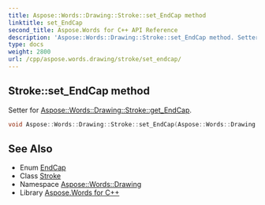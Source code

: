 ```yaml
---
title: Aspose::Words::Drawing::Stroke::set_EndCap method
linktitle: set_EndCap
second_title: Aspose.Words for C++ API Reference
description: 'Aspose::Words::Drawing::Stroke::set_EndCap method. Setter for Aspose::Words::Drawing::Stroke::get_EndCap in C++.'
type: docs
weight: 2800
url: /cpp/aspose.words.drawing/stroke/set_endcap/
---
```

## Stroke::set_EndCap method


Setter for [Aspose::Words::Drawing::Stroke::get_EndCap](../get_endcap/).

```cpp
void Aspose::Words::Drawing::Stroke::set_EndCap(Aspose::Words::Drawing::EndCap value)
```

## See Also

* Enum [EndCap](../../endcap/)
* Class [Stroke](../)
* Namespace [Aspose::Words::Drawing](../../)
* Library [Aspose.Words for C++](../../../)
